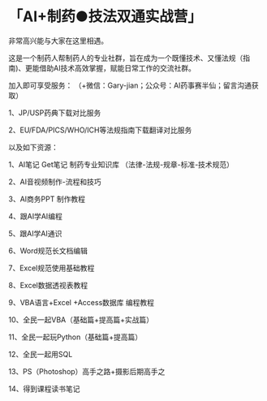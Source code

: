 # 「AI+制药●技法双通实战营」


非常高兴能与大家在这里相遇。  

这是一个制药人帮制药人的专业社群，旨在成为一个既懂技术、又懂法规（指南)、更能借助AI技术高效掌握，赋能日常工作的交流社群。  

加入即可享受服务： （+微信：Gary-jian；公众号：AI药事赛半仙；留言沟通获取）

1、JP/USP药典下载对比服务 

2、EU/FDA/PICS/WHO/ICH等法规指南下载翻译对比服务  

以及如下资源：

1、AI笔记 Get笔记 制药专业知识库 （法律-法规-规章-标准-技术规范）

2、AI音视频制作-流程和技巧

3、AI商务PPT 制作教程

4、跟AI学AI编程

5、跟AI学AI通识

6、Word规范长文档编辑

7、Excel规范使用基础教程

8、Excel数据透视表教程

9、VBA语言+Excel +Access数据库 编程教程

10、全民一起VBA（基础篇+提高篇+实战篇）

11、全民一起玩Python（基础篇+提高篇）

12、全民一起用SQL

13、PS（Photoshop）高手之路+摄影后期高手之

14、得到课程读书笔记
